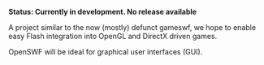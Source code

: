 **Status: Currently in development. No release available**

A project similar to the now (mostly) defunct gameswf, we hope to enable easy Flash integration into OpenGL and DirectX driven games.

OpenSWF will be ideal for graphical user interfaces (GUI).